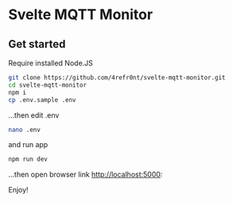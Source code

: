 # Svelte MQTT Monitor


## Get started

Require installed Node.JS

```bash
git clone https://github.com/4refr0nt/svelte-mqtt-monitor.git
cd svelte-mqtt-monitor
npm i
cp .env.sample .env
```
…then edit .env

```bash
nano .env
```
and run app

```bash
npm run dev
```

...then open browser link [http://localhost:5000](http://localhost:5000):


Enjoy!
